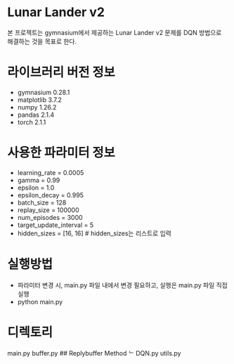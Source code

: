# Lunar Lander v2
본 프로젝트는 gymnasium에서 제공하는 Lunar Lander v2 문제를 DQN 방법으로 해결하는 것을 목표로 한다.

# 라이브러리 버전 정보
- gymnasium 0.28.1
- matplotlib 3.7.2
- numpy 1.26.2
- pandas 2.1.4
- torch 2.1.1

# 사용한 파라미터 정보
- learning_rate = 0.0005
- gamma = 0.99
- epsilon = 1.0
- epsilon_decay = 0.995
- batch_size = 128
- replay_size = 100000
- num_episodes = 3000
- target_update_interval = 5
- hidden_sizes = [16, 16] # hidden_sizes는 리스트로 입력

# 실행방법
- 파라미터 변경 시, main.py 파일 내에서 변경 필요하고, 실행은 main.py 파일 직접 실행
- python main.py

# 디렉토리
  main.py
  buffer.py ## Replybuffer
  Method
    ᄂ DQN.py
  utils.py
